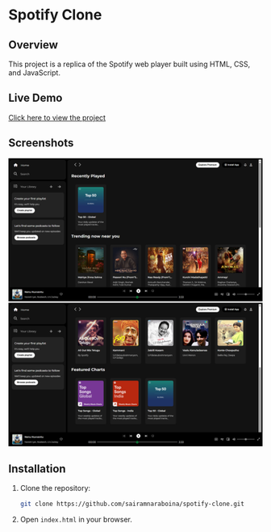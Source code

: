 # Spotify Clone

## Overview
This project is a replica of the Spotify web player built using HTML, CSS, and JavaScript.

## Live Demo
[Click here to view the project](https://sairamnaraboina.github.io/spotify-clone/)

## Screenshots
![Screenshot 1](https://github.com/sairamnaraboina/spotify-clone/blob/main/Screenshot%201.png)
![Screenshot 2](https://github.com/sairamnaraboina/spotify-clone/blob/main/Screenshot%202.png)

## Installation
1. Clone the repository:
   ```sh
   git clone https://github.com/sairamnaraboina/spotify-clone.git
   ```
2. Open `index.html` in your browser.




